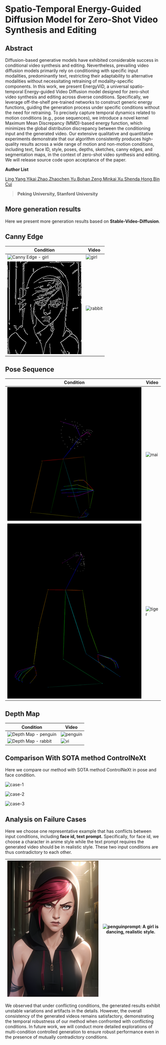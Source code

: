 # Spatio-Temporal Energy-Guided Diffusion Model for Zero-Shot Video Synthesis and Editing

## Abstract

Diffusion-based generative models have exhibited considerable success in conditional video synthesis and editing. Nevertheless, prevailing video diffusion models primarily rely on conditioning with specific input modalities, predominantly text, restricting their adaptability to alternative modalities without necessitating retraining of modality-specific components. In this work, we present EnergyViD, a universal spatio-temporal Energy-guided Video Diffusion model designed for zero-shot video synthesis and editing across diverse conditions. Specifically, we leverage off-the-shelf pre-trained networks to construct generic energy functions, guiding the generation process under specific conditions without the need for retraining. To precisely capture temporal dynamics related to motion conditions (e.g., pose sequences), we introduce a novel kernel Maximum Mean Discrepancy (MMD)-based energy function, which minimizes the global distribution discrepancy between the conditioning input and the generated video. Our extensive qualitative and quantitative experiments demonstrate that our algorithm consistently produces high-quality results across a wide range of motion and non-motion conditions, including text, face ID, style, poses, depths, sketches, canny edges, and segmentation maps, in the context of zero-shot video synthesis and editing. We will release source code upon acceptance of the paper.

**Author List**

[Ling Yang](https://yangling0818.github.io/),[Yikai Zhao](https://pkuzhao.net/),[Zhaochen Yu](https://zhaochenyu0201.github.io/),[Bohan Zeng](https://scholar.google.com/citations?user=MHo_d3YAAAAJ&hl=en),[Minkai Xu](https://minkaixu.com/),[Shenda Hong](https://hsd1503.github.io/),[Bin Cui](https://cuibinpku.github.io/)

> **Peking University, Stanford University**

## More generation results
Here we present more generation results based on **Stable-Video-Diffusion**.
## Canny Edge 
| **Condition**                                | **Video**                    |
| -------------------------------------------------- | ------------------------------- |
| ![Canny Edge - girl](./assets/More/girl_canny.gif) | ![girl](./assets/More/girl.gif) |
| ![Canny Edge - vi](./assets/More/vi_canny.gif) | ![rabbit](./assets/More/vi.gif) |

## Pose Sequence 
| **Condition**                                      | **Video**                          |
| ----------------------------------------------------------- | ------------------------------------- |
| ![Pose Sequence - mai](./assets/More/mai_poses.gif)             | ![mai](./assets/More/mai.gif)         |
| ![Pose Sequence - tiger](./assets/More/tiger_poses.gif) | ![tiger](./assets/More/tiger.gif) |
## Depth Map 
| **Condition**                                  | **Video**                      |
| --------------------------------------------------- | --------------------------------- |
| ![Depth Map - penguin](./assets/More/penguin_depth.gif) | ![penguin](./assets/More/penguin.gif) |
| ![Depth Map - rabbit](./assets/More/rabbit_depth.gif)       | ![vi](./assets/More/rabbit.gif)     

## Comparison With SOTA method ControlNeXt

Here we compare our method with SOTA method ControlNeXt in pose and face condition.

![case-1](./assets/Comparison/case1.gif)

![case-2](./assets/Comparison/case2.gif)

![case-3](./assets/Comparison/case3.gif)

## **Analysis on Failure Cases**

Here we choose one representative example that has conflicts between input conditions, including **face id,  text prompt.** Specifically, for face id, we choose a character in anime style while the text prompt requires the generated video should be in realistic style. These two input conditions are thus contradictory to each other.

| ![girl](./assets/Failure/vi.png) |![penguin](./assets/Failure/vi.gif)prompt: A girl is dancing, realistic style. |
| ------------------------------------------------------------ | ------------------------------------------------------------ |

We observed that under conflicting conditions, the generated results exhibit unstable variations and  artifacts in the details. However, the overall consistency of the generated videos remains satisfactory, demonstrating the temporal robustness of our method when confronted with conflicting conditions. In future work, we will conduct more detailed explorations of multi-condition controlled generation to ensure robust performance even in the presence of mutually contradictory conditions.
